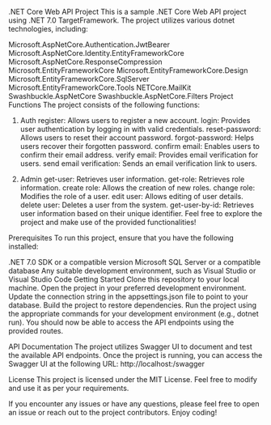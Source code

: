 .NET Core Web API Project
This is a sample .NET Core Web API project using .NET 7.0 TargetFramework. The project utilizes various dotnet technologies, including:

Microsoft.AspNetCore.Authentication.JwtBearer
Microsoft.AspNetCore.Identity.EntityFrameworkCore
Microsoft.AspNetCore.ResponseCompression
Microsoft.EntityFrameworkCore
Microsoft.EntityFrameworkCore.Design
Microsoft.EntityFrameworkCore.SqlServer
Microsoft.EntityFrameworkCore.Tools
NETCore.MailKit
Swashbuckle.AspNetCore
Swashbuckle.AspNetCore.Filters
Project Functions
The project consists of the following functions:

1. Auth
register: Allows users to register a new account.
login: Provides user authentication by logging in with valid credentials.
reset-password: Allows users to reset their account password.
forgot-password: Helps users recover their forgotten password.
confirm email: Enables users to confirm their email address.
verify email: Provides email verification for users.
send email verification: Sends an email verification link to users.

2. Admin
get-user: Retrieves user information.
get-role: Retrieves role information.
create role: Allows the creation of new roles.
change role: Modifies the role of a user.
edit user: Allows editing of user details.
delete user: Deletes a user from the system.
get-user-by-id: Retrieves user information based on their unique identifier.
Feel free to explore the project and make use of the provided functionalities!

Prerequisites
To run this project, ensure that you have the following installed:

.NET 7.0 SDK or a compatible version
Microsoft SQL Server or a compatible database
Any suitable development environment, such as Visual Studio or Visual Studio Code
Getting Started
Clone this repository to your local machine.
Open the project in your preferred development environment.
Update the connection string in the appsettings.json file to point to your database.
Build the project to restore dependencies.
Run the project using the appropriate commands for your development environment (e.g., dotnet run).
You should now be able to access the API endpoints using the provided routes.

API Documentation
The project utilizes Swagger UI to document and test the available API endpoints. Once the project is running, you can access the Swagger UI at the following URL: http://localhost:<port>/swagger

License
This project is licensed under the MIT License. Feel free to modify and use it as per your requirements.

If you encounter any issues or have any questions, please feel free to open an issue or reach out to the project contributors. Enjoy coding!